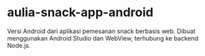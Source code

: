 # aulia-snack-app-android
Versi Android dari aplikasi pemesanan snack berbasis web. Dibuat menggunakan Android Studio dan WebView, terhubung ke backend Node.js.
